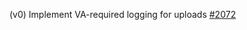 (v0) Implement VA-required logging for uploads [#2072](https://github.com/department-of-veterans-affairs/vets-api/pull/2072)
